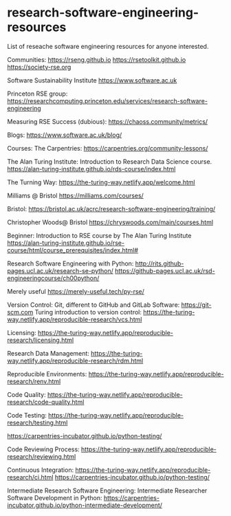 # research-software-engineering-resources

List of reseache software engineering resources for anyone interested. 

Communities:
https://rseng.github.io 
https://rsetoolkit.github.io
https://society-rse.org

Software Sustainability Institute
https://www.software.ac.uk

Princeton RSE group:
https://researchcomputing.princeton.edu/services/research-software-engineering 


Measuring RSE Success (dubious):
https://chaoss.community/metrics/

Blogs:
https://www.software.ac.uk/blog/

Courses:
The Carpentries:
https://carpentries.org/community-lessons/

The Alan Turing Institute: Introduction to Research Data Science course.
https://alan-turing-institute.github.io/rds-course/index.html

The Turning Way:
https://the-turing-way.netlify.app/welcome.html

Milliams @ Bristol
https://milliams.com/courses/

Bristol:
https://bristol.ac.uk/acrc/research-software-engineering/training/ 

Christopher Woods@ Bristol
https://chryswoods.com/main/courses.html 

Beginner:
Introduction to RSE course by The Alan Turing Institute
https://alan-turing-institute.github.io/rse-course/html/course_prerequisites/index.html# 

Research Software Engineering with Python:
http://rits.github-pages.ucl.ac.uk/research-se-python/ 
https://github-pages.ucl.ac.uk/rsd-engineeringcourse/ch00python/

Merely useful
https://merely-useful.tech/py-rse/

Version Control: Git, different to GitHub and GitLab
Software: https://git-scm.com 
Turing introduction to version control: https://the-turing-way.netlify.app/reproducible-research/vcs.html

Licensing:
https://the-turing-way.netlify.app/reproducible-research/licensing.html

Research Data Management:
https://the-turing-way.netlify.app/reproducible-research/rdm.html

Reproducible Environments:
https://the-turing-way.netlify.app/reproducible-research/renv.html

Code Quality:
https://the-turing-way.netlify.app/reproducible-research/code-quality.html

Code Testing:
https://the-turing-way.netlify.app/reproducible-research/testing.html

https://carpentries-incubator.github.io/python-testing/ 

Code Reviewing Process:
https://the-turing-way.netlify.app/reproducible-research/reviewing.html

Continuous Integration:
https://the-turing-way.netlify.app/reproducible-research/ci.html
https://carpentries-incubator.github.io/python-testing/

Intermediate Research Software Engineering:
Intermediate Researcher Software Development in Python:
https://carpentries-incubator.github.io/python-intermediate-development/
